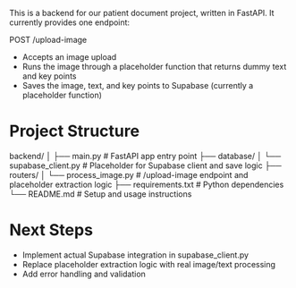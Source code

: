 This is a backend for our patient document project, written in FastAPI. It currently provides one endpoint:

POST /upload-image
- Accepts an image upload
- Runs the image through a placeholder function that returns dummy text and key points
- Saves the image, text, and key points to Supabase (currently a placeholder function)

# Project Structure
backend/
│
├── main.py                        # FastAPI app entry point
├── database/
│   └── supabase_client.py         # Placeholder for Supabase client and save logic
├── routers/
│   └── process_image.py           # /upload-image endpoint and placeholder extraction logic
├── requirements.txt               # Python dependencies
└── README.md                      # Setup and usage instructions

# Next Steps
- Implement actual Supabase integration in supabase_client.py
- Replace placeholder extraction logic with real image/text processing
- Add error handling and validation



